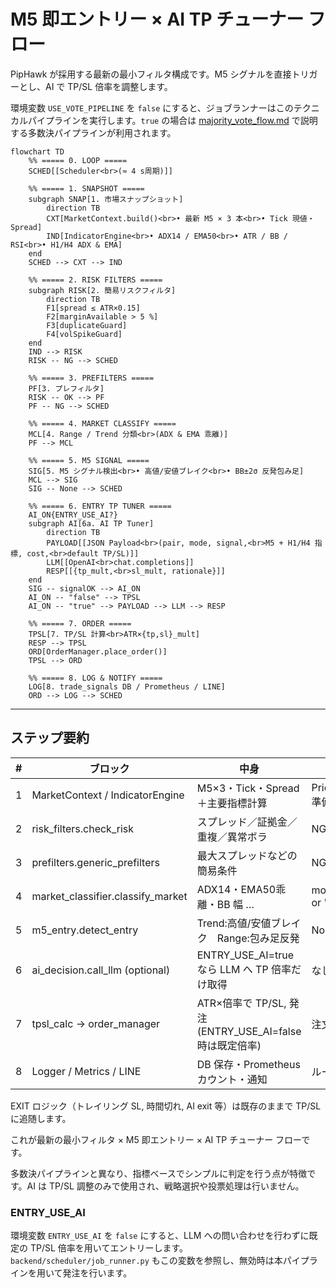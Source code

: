 # M5 即エントリー × AI TP チューナー フロー

PipHawk が採用する最新の最小フィルタ構成です。M5 シグナルを直接トリガーとし、AI で TP/SL 倍率を調整します。

環境変数 `USE_VOTE_PIPELINE` を `false` にすると、ジョブランナーはこのテクニカルパイプラインを実行します。`true` の場合は [majority_vote_flow.md](majority_vote_flow.md) で説明する多数決パイプラインが利用されます。

```mermaid
flowchart TD
    %% ===== 0. LOOP =====
    SCHED[[Scheduler<br>(≈ 4 s周期)]]

    %% ===== 1. SNAPSHOT =====
    subgraph SNAP[1. 市場スナップショット]
        direction TB
        CXT[MarketContext.build()<br>• 最新 M5 × 3 本<br>• Tick 現値・Spread]
        IND[IndicatorEngine<br>• ADX14 / EMA50<br>• ATR / BB / RSI<br>• H1/H4 ADX & EMA]
    end
    SCHED --> CXT --> IND

    %% ===== 2. RISK FILTERS =====
    subgraph RISK[2. 簡易リスクフィルタ]
        direction TB
        F1[spread ≤ ATR×0.15]
        F2[marginAvailable > 5 %]
        F3[duplicateGuard]
        F4[volSpikeGuard]
    end
    IND --> RISK
    RISK -- NG --> SCHED

    %% ===== 3. PREFILTERS =====
    PF[3. プレフィルタ]
    RISK -- OK --> PF
    PF -- NG --> SCHED

    %% ===== 4. MARKET CLASSIFY =====
    MCL[4. Range / Trend 分類<br>(ADX & EMA 乖離)]
    PF --> MCL

    %% ===== 5. M5 SIGNAL =====
    SIG[5. M5 シグナル検出<br>• 高値/安値ブレイク<br>• BB±2σ 反発包み足]
    MCL --> SIG
    SIG -- None --> SCHED

    %% ===== 6. ENTRY TP TUNER =====
    AI_ON{ENTRY_USE_AI?}
    subgraph AI[6a. AI TP Tuner]
        direction TB
        PAYLOAD[[JSON Payload<br>(pair, mode, signal,<br>M5 + H1/H4 指標, cost,<br>default TP/SL)]]
        LLM[[OpenAI<br>chat.completions]]
        RESP[[{tp_mult,<br>sl_mult, rationale}]]
    end
    SIG -- signalOK --> AI_ON
    AI_ON -- "false" --> TPSL
    AI_ON -- "true" --> PAYLOAD --> LLM --> RESP

    %% ===== 7. ORDER =====
    TPSL[7. TP/SL 計算<br>ATR×{tp,sl}_mult]
    RESP --> TPSL
    ORD[OrderManager.place_order()]
    TPSL --> ORD

    %% ===== 8. LOG & NOTIFY =====
    LOG[8. trade_signals DB / Prometheus / LINE]
    ORD --> LOG --> SCHED
```

---

## ステップ要約

| # | ブロック | 中身 | 出口条件 |
|---|---|---|---|
|1|MarketContext / IndicatorEngine|M5×3・Tick・Spread＋主要指標計算|Price/Indicators 準備完了|
|2|risk_filters.check_risk|スプレッド／証拠金／重複／異常ボラ|NG→skip|
|3|prefilters.generic_prefilters|最大スプレッドなどの簡易条件|NG→skip|
|4|market_classifier.classify_market|ADX14・EMA50乖離・BB 幅 …|mode = "trend" or "range"|
|5|m5_entry.detect_entry|Trend:高値/安値ブレイク Range:包み足反発|None→skip|
|6|ai_decision.call_llm (optional)|ENTRY_USE_AI=true なら LLM へ TP 倍率だけ取得|なし|
|7|tpsl_calc → order_manager|ATR×倍率で TP/SL, 発注 (ENTRY_USE_AI=false 時は既定倍率)|注文 ID 取得|
|8|Logger / Metrics / LINE|DB 保存・Prometheus カウント・通知|ループ完了|

EXIT ロジック（トレイリング SL, 時間切れ, AI exit 等）は既存のままで TP/SL に追随します。

これが最新の最小フィルタ × M5 即エントリー × AI TP チューナー フローです。


多数決パイプラインと異なり、指標ベースでシンプルに判定を行う点が特徴です。AI は
TP/SL 調整のみで使用され、戦略選択や投票処理は行いません。
### ENTRY_USE_AI

環境変数 `ENTRY_USE_AI` を `false` にすると、LLM への問い合わせを行わずに既定の TP/SL 倍率を用いてエントリーします。`backend/scheduler/job_runner.py` もこの変数を参照し、無効時は本パイプラインを用いて発注を行います。


